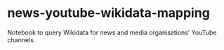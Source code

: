 # news-youtube-wikidata-mapping
Notebook to query Wikidata for news and media organisations’ YouTube channels.
